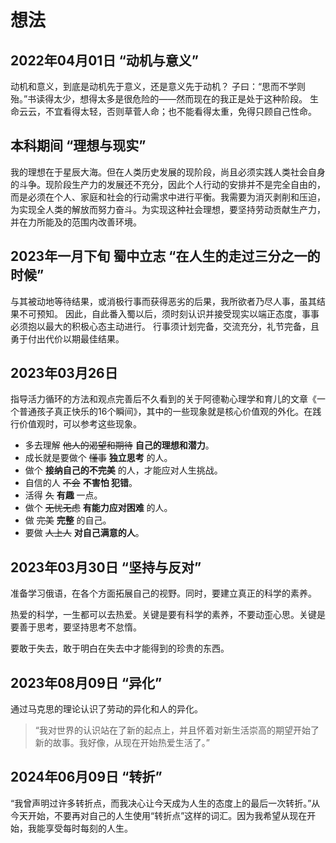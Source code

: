 # 想法

## 2022年04月01日 “动机与意义”

动机和意义，到底是动机先于意义，还是意义先于动机？
子曰：“思而不学则殆。”书读得太少，想得太多是很危险的——然而现在的我正是处于这种阶段。
生命云云，不宜看得太轻，否则草菅人命；也不能看得太重，免得只顾自己性命。

## 本科期间 “理想与现实”

我的理想在于星辰大海。但在人类历史发展的现阶段，尚且必须实践人类社会自身的斗争。现阶段生产力的发展还不充分，因此个人行动的安排并不是完全自由的，而是必须在个人、家庭和社会的行动需求中进行平衡。我需要为消灭剥削和压迫，为实现全人类的解放而努力奋斗。为实现这种社会理想，要坚持劳动贡献生产力，并在力所能及的范围内改善环境。

## 2023年一月下旬 蜀中立志 “在人生的走过三分之一的时候”

与其被动地等待结果，或消极行事而获得恶劣的后果，我所欲者乃尽人事，虽其结果不可预知。
因此，自此番入蜀以后，须时刻认识并接受现实以端正态度，事事必须抱以最大的积极心态主动进行。
行事须计划完备，交流充分，礼节完备，且勇于付出代价以期最佳结果。

## 2023年03月26日

指导活力循环的方法和观点完善后不久看到的关于阿德勒心理学和育儿的文章《一个普通孩子真正快乐的16个瞬间》，其中的一些现象就是核心价值观的外化。在践行价值观时，可以参考这些现象。

- 多去理解 ~~他人的渴望和期待~~ **自己的理想和潜力**。
- 成长就是要做个 ~~懂事~~ **独立思考** 的人。
- 做个 **接纳自己的不完美** 的人，才能应对人生挑战。
- 自信的人 ~~不会~~ **不害怕 犯错**。
- 活得 ~~久~~ **有趣** 一点。
- 做个 ~~无忧无虑~~ **有能力应对困难** 的人。
- 做 ~~完美~~ **完整** 的自己。
- 要做 ~~人上人~~ **对自己满意的人**。

## 2023年03月30日 “坚持与反对”

准备学习俄语，在各个方面拓展自己的视野。同时，要建立真正的科学的素养。

热爱的科学，一生都可以去热爱。关键是要有科学的素养，不要动歪心思。关键是要善于思考，要坚持思考不怠惰。

要敢于失去，敢于明白在失去中才能得到的珍贵的东西。

## 2023年08月09日 “异化”

通过马克思的理论认识了劳动的异化和人的异化。

> “我对世界的认识站在了新的起点上，并且怀着对新生活崇高的期望开始了新的故事。我好像，从现在开始热爱生活了。”

## 2024年06月09日 “转折”

“我曾声明过许多转折点，而我决心让今天成为人生的态度上的最后一次转折。”从今天开始，不要再对自己的人生使用“转折点”这样的词汇。因为我希望从现在开始，我能享受每时每刻的人生。
